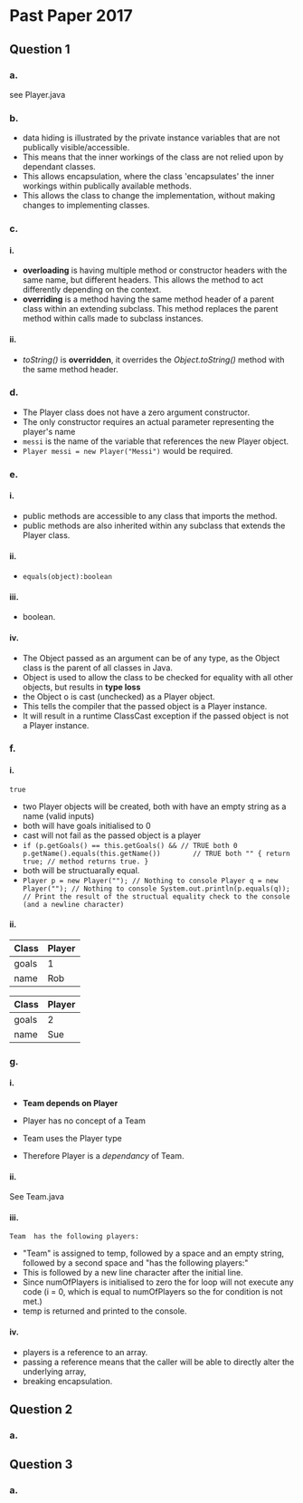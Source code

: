 Past Paper 2017
===============

Question 1
----------

### a.

see Player.java

### b.

- data hiding is illustrated by the private instance variables that are not publically visible/accessible.
- This means that the inner workings of the class are not relied upon by dependant classes.
- This allows encapsulation, where the class 'encapsulates' the inner workings within publically available methods.
- This allows the class to change the implementation, without making changes to implementing classes.

### c.

#### i.

- **overloading** is having multiple method or constructor headers with the same name, but different headers. This
  allows the method to act differently depending on the context.
- **overriding** is a method having the same method header of a parent class within an extending subclass. This method
  replaces the parent method within calls made to subclass instances.

#### ii.

- *toString()* is **overridden**, it overrides the *Object.toString()* method with the same method header.

### d.

- The Player class does not have a zero argument constructor.
- The only constructor requires an actual parameter representing the player's name
- `messi` is the name of the variable that references the new Player object.
- `Player messi = new Player("Messi")` would be required.

### e.

#### i.

- public methods are accessible to any class that imports the method.
- public methods are also inherited within any subclass that extends the Player class.

#### ii.

- `equals(object):boolean`

#### iii.

- boolean.

#### iv.

- The Object passed as an argument can be of any type, as the Object class is the parent of all classes in Java.
- Object is used to allow the class to be checked for equality with all other objects, but results in **type loss**
- the Object o is cast (unchecked) as a Player object.
- This tells the compiler that the passed object is a Player instance.
- It will result in a runtime ClassCast exception if the passed object is not a Player instance.

### f.

#### i.

`true`

- two Player objects will be created, both with have an empty string as a name (valid inputs)
- both will have goals initialised to 0
- cast will not fail as the passed object is a player
- `if (p.getGoals() == this.getGoals() && // TRUE both 0
  p.getName().equals(this.getName())        // TRUE both ""
  {
  return true; // method returns true.
  } `
- both will be structuarally equal.
- `Player p = new Player(""); // Nothing to console
  Player q = new Player(""); // Nothing to console
  System.out.println(p.equals(q)); // Print the result of the structual equality check to the console (and a newline character)`

#### ii.

| Class | Player |
|-------|--------|
| goals | 1      |
| name  | Rob    |

| Class | Player |
|-------|--------|
| goals | 2      |
| name  | Sue    |

### g.

#### i.

- **Team depends on Player**

- Player has no concept of a Team
- Team uses the Player type
- Therefore Player is a *dependancy* of Team.

#### ii.

See Team.java

#### iii.

```console
Team  has the following players:

```

- "Team" is assigned to temp, followed by a space and an empty string, followed by a second space and "has the following players:"
- This is followed by a new line character after the initial line.
- Since numOfPlayers is initialised to zero the for loop will not execute any code (i = 0, which is equal to numOfPlayers so the for condition is not met.)
- temp is returned and printed to the console.

#### iv.

- players is a reference to an array.
- passing a reference means that the caller will be able to directly alter the underlying array,
- breaking encapsulation.

Question 2
----------

### a.



Question 3
----------

### a.